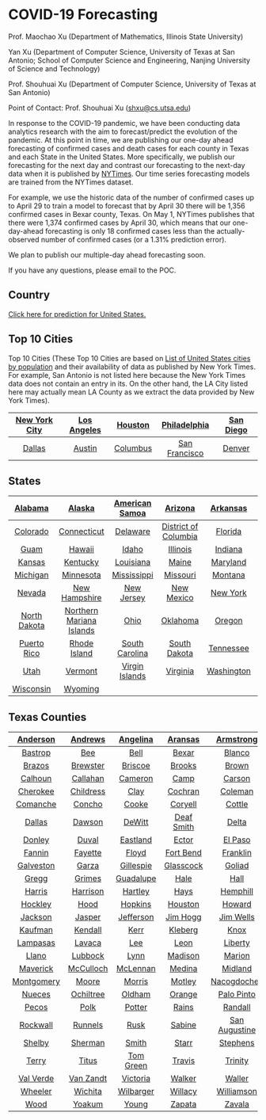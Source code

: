 



# COVID-19 Forecasting


Prof. Maochao Xu (Department of Mathematics, Illinois State University) 



Yan Xu (Department of Computer Science, University of Texas at San Antonio;  School of Computer Science and Engineering, Nanjing University of Science and Technology)



Prof. Shouhuai Xu (Department of Computer Science, University of Texas at San Antonio)



Point of Contact: Prof. Shouhuai Xu (shxu@cs.utsa.edu)



In response to the COVID-19 pandemic, we have been conducting data analytics research with the aim to forecast/predict the evolution of the pandemic. At this point in time, we are publishing our one-day ahead forecasting of confirmed cases and death cases for each county in Texas and each State in the United States. More specifically, we publish our forecasting for the next day and contrast our forecasting to the next-day data when it is published by [NYTimes](https://github.com/nytimes/covid-19-data?utm_campaign=The%20Batch&utm_source=hs_email&utm_medium=email&utm_content=85609380&_hsenc=p2ANqtz--Es1TD-LA9n2POTrLqt7EPJjUu0FWX-lXafIObmG2HGv_QrQD3Fkj_Ho4zMvCxAV2Jm5QJUoqdbmnXbY0ZXw8-r35H_Q&_hsmi=85609380). Our time series forecasting models are trained from the NYTimes dataset.

For example, we use the historic data of the number of confirmed cases up to April 29 to train a model to forecast that by April 30 there will be 1,356 confirmed cases in Bexar county, Texas. On May 1, NYTimes publishes that there were 1,374 confirmed cases by April 30, which means that our one-day-ahead forecasting is only 18 confirmed cases less than the actually-observed number of confirmed cases (or a 1.31% prediction error).

We plan to publish our multiple-day ahead forecasting soon.

If you have any questions, please email to the POC.


Country
-------


[Click here for prediction for United States.](https://cosima9586.github.io/img/us.html)


## Top 10 Cities

Top 10 Cities (These Top 10 Cities are based on [List of United States cities by population](https://en.m.wikipedia.org/wiki/List_of_United_States_cities_by_population) and their availability of data as published by New York Times. For example, San Antonio is not listed here because the New York Times data does not contain an entry in its. On the other hand, the LA City listed here may actually mean LA County as we extract the data provided by New York Times).

|[New York City](https://cosima9586.github.io/img/us-counties/New-York-New-York-City.html)|[Los Angeles](https://cosima9586.github.io/img/us-counties/California-Los-Angeles.html)|[Houston](https://cosima9586.github.io/img/us-counties/Texas-Houston.html)|[Philadelphia](https://cosima9586.github.io/img/us-counties/Pennsylvania-Philadelphia.html)|[San Diego](https://cosima9586.github.io/img/us-counties/California-San-Diego.html)|
| :---: | :---: | :---: | :---: | :---: |
|[Dallas](https://cosima9586.github.io/img/us-counties/Texas-Dallas.html)|[Austin](https://cosima9586.github.io/img/us-counties/Texas-Austin.html)|[Columbus](https://cosima9586.github.io/img/us-counties/North-Carolina-Columbus.html)|[San Francisco](https://cosima9586.github.io/img/us-counties/California-San-Francisco.html)|[Denver](https://cosima9586.github.io/img/us-counties/Colorado-Denver.html)



States
------

|[Alabama](https://cosima9586.github.io/img/us-states/Alabama.html)|[Alaska](https://cosima9586.github.io/img/us-states/Alaska.html)|[American Samoa](https://cosima9586.github.io/img/us-states/American-Samoa.html)|[Arizona](https://cosima9586.github.io/img/us-states/Arizona.html)|[Arkansas](https://cosima9586.github.io/img/us-states/Arkansas.html)|[California](https://cosima9586.github.io/img/us-states/California.html)|
| :---: | :---: | :---: | :---: | :---: | :---: |
|[Colorado](https://cosima9586.github.io/img/us-states/Colorado.html)|[Connecticut](https://cosima9586.github.io/img/us-states/Connecticut.html)|[Delaware](https://cosima9586.github.io/img/us-states/Delaware.html)|[District of Columbia](https://cosima9586.github.io/img/us-states/District-of-Columbia.html)|[Florida](https://cosima9586.github.io/img/us-states/Florida.html)|[Georgia](https://cosima9586.github.io/img/us-states/Georgia.html)|
|[Guam](https://cosima9586.github.io/img/us-states/Guam.html)|[Hawaii](https://cosima9586.github.io/img/us-states/Hawaii.html)|[Idaho](https://cosima9586.github.io/img/us-states/Idaho.html)|[Illinois](https://cosima9586.github.io/img/us-states/Illinois.html)|[Indiana](https://cosima9586.github.io/img/us-states/Indiana.html)|[Iowa](https://cosima9586.github.io/img/us-states/Iowa.html)|
|[Kansas](https://cosima9586.github.io/img/us-states/Kansas.html)|[Kentucky](https://cosima9586.github.io/img/us-states/Kentucky.html)|[Louisiana](https://cosima9586.github.io/img/us-states/Louisiana.html)|[Maine](https://cosima9586.github.io/img/us-states/Maine.html)|[Maryland](https://cosima9586.github.io/img/us-states/Maryland.html)|[Massachusetts](https://cosima9586.github.io/img/us-states/Massachusetts.html)|
|[Michigan](https://cosima9586.github.io/img/us-states/Michigan.html)|[Minnesota](https://cosima9586.github.io/img/us-states/Minnesota.html)|[Mississippi](https://cosima9586.github.io/img/us-states/Mississippi.html)|[Missouri](https://cosima9586.github.io/img/us-states/Missouri.html)|[Montana](https://cosima9586.github.io/img/us-states/Montana.html)|[Nebraska](https://cosima9586.github.io/img/us-states/Nebraska.html)|
|[Nevada](https://cosima9586.github.io/img/us-states/Nevada.html)|[New Hampshire](https://cosima9586.github.io/img/us-states/New-Hampshire.html)|[New Jersey](https://cosima9586.github.io/img/us-states/New-Jersey.html)|[New Mexico](https://cosima9586.github.io/img/us-states/New-Mexico.html)|[New York](https://cosima9586.github.io/img/us-states/New-York.html)|[North Carolina](https://cosima9586.github.io/img/us-states/North-Carolina.html)|
|[North Dakota](https://cosima9586.github.io/img/us-states/North-Dakota.html)|[Northern Mariana Islands](https://cosima9586.github.io/img/us-states/Northern-Mariana-Islands.html)|[Ohio](https://cosima9586.github.io/img/us-states/Ohio.html)|[Oklahoma](https://cosima9586.github.io/img/us-states/Oklahoma.html)|[Oregon](https://cosima9586.github.io/img/us-states/Oregon.html)|[Pennsylvania](https://cosima9586.github.io/img/us-states/Pennsylvania.html)|
|[Puerto Rico](https://cosima9586.github.io/img/us-states/Puerto-Rico.html)|[Rhode Island](https://cosima9586.github.io/img/us-states/Rhode-Island.html)|[South Carolina](https://cosima9586.github.io/img/us-states/South-Carolina.html)|[South Dakota](https://cosima9586.github.io/img/us-states/South-Dakota.html)|[Tennessee](https://cosima9586.github.io/img/us-states/Tennessee.html)|[Texas](https://cosima9586.github.io/img/us-states/Texas.html)|
|[Utah](https://cosima9586.github.io/img/us-states/Utah.html)|[Vermont](https://cosima9586.github.io/img/us-states/Vermont.html)|[Virgin Islands](https://cosima9586.github.io/img/us-states/Virgin-Islands.html)|[Virginia](https://cosima9586.github.io/img/us-states/Virginia.html)|[Washington](https://cosima9586.github.io/img/us-states/Washington.html)|[West Virginia](https://cosima9586.github.io/img/us-states/West-Virginia.html)|
|[Wisconsin](https://cosima9586.github.io/img/us-states/Wisconsin.html)|[Wyoming](https://cosima9586.github.io/img/us-states/Wyoming.html)|||||



Texas Counties
--------------

|[Anderson](https://cosima9586.github.io/img/us-counties/Texas-Anderson.html)|[Andrews](https://cosima9586.github.io/img/us-counties/Texas-Andrews.html)|[Angelina](https://cosima9586.github.io/img/us-counties/Texas-Angelina.html)|[Aransas](https://cosima9586.github.io/img/us-counties/Texas-Aransas.html)|[Armstrong](https://cosima9586.github.io/img/us-counties/Texas-Armstrong.html)|[Atascosa](https://cosima9586.github.io/img/us-counties/Texas-Atascosa.html)|[Austin](https://cosima9586.github.io/img/us-counties/Texas-Austin.html)|[Bandera](https://cosima9586.github.io/img/us-counties/Texas-Bandera.html)|
| :---: | :---: | :---: | :---: | :---: | :---: | :---: | :---: |
|[Bastrop](https://cosima9586.github.io/img/us-counties/Texas-Bastrop.html)|[Bee](https://cosima9586.github.io/img/us-counties/Texas-Bee.html)|[Bell](https://cosima9586.github.io/img/us-counties/Texas-Bell.html)|[Bexar](https://cosima9586.github.io/img/us-counties/Texas-Bexar.html)|[Blanco](https://cosima9586.github.io/img/us-counties/Texas-Blanco.html)|[Bosque](https://cosima9586.github.io/img/us-counties/Texas-Bosque.html)|[Bowie](https://cosima9586.github.io/img/us-counties/Texas-Bowie.html)|[Brazoria](https://cosima9586.github.io/img/us-counties/Texas-Brazoria.html)|
|[Brazos](https://cosima9586.github.io/img/us-counties/Texas-Brazos.html)|[Brewster](https://cosima9586.github.io/img/us-counties/Texas-Brewster.html)|[Briscoe](https://cosima9586.github.io/img/us-counties/Texas-Briscoe.html)|[Brooks](https://cosima9586.github.io/img/us-counties/Texas-Brooks.html)|[Brown](https://cosima9586.github.io/img/us-counties/Texas-Brown.html)|[Burleson](https://cosima9586.github.io/img/us-counties/Texas-Burleson.html)|[Burnet](https://cosima9586.github.io/img/us-counties/Texas-Burnet.html)|[Caldwell](https://cosima9586.github.io/img/us-counties/Texas-Caldwell.html)|
|[Calhoun](https://cosima9586.github.io/img/us-counties/Texas-Calhoun.html)|[Callahan](https://cosima9586.github.io/img/us-counties/Texas-Callahan.html)|[Cameron](https://cosima9586.github.io/img/us-counties/Texas-Cameron.html)|[Camp](https://cosima9586.github.io/img/us-counties/Texas-Camp.html)|[Carson](https://cosima9586.github.io/img/us-counties/Texas-Carson.html)|[Cass](https://cosima9586.github.io/img/us-counties/Texas-Cass.html)|[Castro](https://cosima9586.github.io/img/us-counties/Texas-Castro.html)|[Chambers](https://cosima9586.github.io/img/us-counties/Texas-Chambers.html)|
|[Cherokee](https://cosima9586.github.io/img/us-counties/Texas-Cherokee.html)|[Childress](https://cosima9586.github.io/img/us-counties/Texas-Childress.html)|[Clay](https://cosima9586.github.io/img/us-counties/Texas-Clay.html)|[Cochran](https://cosima9586.github.io/img/us-counties/Texas-Cochran.html)|[Coleman](https://cosima9586.github.io/img/us-counties/Texas-Coleman.html)|[Collin](https://cosima9586.github.io/img/us-counties/Texas-Collin.html)|[Colorado](https://cosima9586.github.io/img/us-counties/Texas-Colorado.html)|[Comal](https://cosima9586.github.io/img/us-counties/Texas-Comal.html)|
|[Comanche](https://cosima9586.github.io/img/us-counties/Texas-Comanche.html)|[Concho](https://cosima9586.github.io/img/us-counties/Texas-Concho.html)|[Cooke](https://cosima9586.github.io/img/us-counties/Texas-Cooke.html)|[Coryell](https://cosima9586.github.io/img/us-counties/Texas-Coryell.html)|[Cottle](https://cosima9586.github.io/img/us-counties/Texas-Cottle.html)|[Crane](https://cosima9586.github.io/img/us-counties/Texas-Crane.html)|[Crosby](https://cosima9586.github.io/img/us-counties/Texas-Crosby.html)|[Dallam](https://cosima9586.github.io/img/us-counties/Texas-Dallam.html)|
|[Dallas](https://cosima9586.github.io/img/us-counties/Texas-Dallas.html)|[Dawson](https://cosima9586.github.io/img/us-counties/Texas-Dawson.html)|[DeWitt](https://cosima9586.github.io/img/us-counties/Texas-DeWitt.html)|[Deaf Smith](https://cosima9586.github.io/img/us-counties/Texas-Deaf-Smith.html)|[Delta](https://cosima9586.github.io/img/us-counties/Texas-Delta.html)|[Denton](https://cosima9586.github.io/img/us-counties/Texas-Denton.html)|[Dickens](https://cosima9586.github.io/img/us-counties/Texas-Dickens.html)|[Dimmit](https://cosima9586.github.io/img/us-counties/Texas-Dimmit.html)|
|[Donley](https://cosima9586.github.io/img/us-counties/Texas-Donley.html)|[Duval](https://cosima9586.github.io/img/us-counties/Texas-Duval.html)|[Eastland](https://cosima9586.github.io/img/us-counties/Texas-Eastland.html)|[Ector](https://cosima9586.github.io/img/us-counties/Texas-Ector.html)|[El Paso](https://cosima9586.github.io/img/us-counties/Texas-El-Paso.html)|[Ellis](https://cosima9586.github.io/img/us-counties/Texas-Ellis.html)|[Erath](https://cosima9586.github.io/img/us-counties/Texas-Erath.html)|[Falls](https://cosima9586.github.io/img/us-counties/Texas-Falls.html)|
|[Fannin](https://cosima9586.github.io/img/us-counties/Texas-Fannin.html)|[Fayette](https://cosima9586.github.io/img/us-counties/Texas-Fayette.html)|[Floyd](https://cosima9586.github.io/img/us-counties/Texas-Floyd.html)|[Fort Bend](https://cosima9586.github.io/img/us-counties/Texas-Fort-Bend.html)|[Franklin](https://cosima9586.github.io/img/us-counties/Texas-Franklin.html)|[Freestone](https://cosima9586.github.io/img/us-counties/Texas-Freestone.html)|[Frio](https://cosima9586.github.io/img/us-counties/Texas-Frio.html)|[Gaines](https://cosima9586.github.io/img/us-counties/Texas-Gaines.html)|
|[Galveston](https://cosima9586.github.io/img/us-counties/Texas-Galveston.html)|[Garza](https://cosima9586.github.io/img/us-counties/Texas-Garza.html)|[Gillespie](https://cosima9586.github.io/img/us-counties/Texas-Gillespie.html)|[Glasscock](https://cosima9586.github.io/img/us-counties/Texas-Glasscock.html)|[Goliad](https://cosima9586.github.io/img/us-counties/Texas-Goliad.html)|[Gonzales](https://cosima9586.github.io/img/us-counties/Texas-Gonzales.html)|[Gray](https://cosima9586.github.io/img/us-counties/Texas-Gray.html)|[Grayson](https://cosima9586.github.io/img/us-counties/Texas-Grayson.html)|
|[Gregg](https://cosima9586.github.io/img/us-counties/Texas-Gregg.html)|[Grimes](https://cosima9586.github.io/img/us-counties/Texas-Grimes.html)|[Guadalupe](https://cosima9586.github.io/img/us-counties/Texas-Guadalupe.html)|[Hale](https://cosima9586.github.io/img/us-counties/Texas-Hale.html)|[Hall](https://cosima9586.github.io/img/us-counties/Texas-Hall.html)|[Hamilton](https://cosima9586.github.io/img/us-counties/Texas-Hamilton.html)|[Hansford](https://cosima9586.github.io/img/us-counties/Texas-Hansford.html)|[Hardin](https://cosima9586.github.io/img/us-counties/Texas-Hardin.html)|
|[Harris](https://cosima9586.github.io/img/us-counties/Texas-Harris.html)|[Harrison](https://cosima9586.github.io/img/us-counties/Texas-Harrison.html)|[Hartley](https://cosima9586.github.io/img/us-counties/Texas-Hartley.html)|[Hays](https://cosima9586.github.io/img/us-counties/Texas-Hays.html)|[Hemphill](https://cosima9586.github.io/img/us-counties/Texas-Hemphill.html)|[Henderson](https://cosima9586.github.io/img/us-counties/Texas-Henderson.html)|[Hidalgo](https://cosima9586.github.io/img/us-counties/Texas-Hidalgo.html)|[Hill](https://cosima9586.github.io/img/us-counties/Texas-Hill.html)|
|[Hockley](https://cosima9586.github.io/img/us-counties/Texas-Hockley.html)|[Hood](https://cosima9586.github.io/img/us-counties/Texas-Hood.html)|[Hopkins](https://cosima9586.github.io/img/us-counties/Texas-Hopkins.html)|[Houston](https://cosima9586.github.io/img/us-counties/Texas-Houston.html)|[Howard](https://cosima9586.github.io/img/us-counties/Texas-Howard.html)|[Hunt](https://cosima9586.github.io/img/us-counties/Texas-Hunt.html)|[Hutchinson](https://cosima9586.github.io/img/us-counties/Texas-Hutchinson.html)|[Jack](https://cosima9586.github.io/img/us-counties/Texas-Jack.html)|
|[Jackson](https://cosima9586.github.io/img/us-counties/Texas-Jackson.html)|[Jasper](https://cosima9586.github.io/img/us-counties/Texas-Jasper.html)|[Jefferson](https://cosima9586.github.io/img/us-counties/Texas-Jefferson.html)|[Jim Hogg](https://cosima9586.github.io/img/us-counties/Texas-Jim-Hogg.html)|[Jim Wells](https://cosima9586.github.io/img/us-counties/Texas-Jim-Wells.html)|[Johnson](https://cosima9586.github.io/img/us-counties/Texas-Johnson.html)|[Jones](https://cosima9586.github.io/img/us-counties/Texas-Jones.html)|[Karnes](https://cosima9586.github.io/img/us-counties/Texas-Karnes.html)|
|[Kaufman](https://cosima9586.github.io/img/us-counties/Texas-Kaufman.html)|[Kendall](https://cosima9586.github.io/img/us-counties/Texas-Kendall.html)|[Kerr](https://cosima9586.github.io/img/us-counties/Texas-Kerr.html)|[Kleberg](https://cosima9586.github.io/img/us-counties/Texas-Kleberg.html)|[Knox](https://cosima9586.github.io/img/us-counties/Texas-Knox.html)|[La Salle](https://cosima9586.github.io/img/us-counties/Texas-La-Salle.html)|[Lamar](https://cosima9586.github.io/img/us-counties/Texas-Lamar.html)|[Lamb](https://cosima9586.github.io/img/us-counties/Texas-Lamb.html)|
|[Lampasas](https://cosima9586.github.io/img/us-counties/Texas-Lampasas.html)|[Lavaca](https://cosima9586.github.io/img/us-counties/Texas-Lavaca.html)|[Lee](https://cosima9586.github.io/img/us-counties/Texas-Lee.html)|[Leon](https://cosima9586.github.io/img/us-counties/Texas-Leon.html)|[Liberty](https://cosima9586.github.io/img/us-counties/Texas-Liberty.html)|[Limestone](https://cosima9586.github.io/img/us-counties/Texas-Limestone.html)|[Lipscomb](https://cosima9586.github.io/img/us-counties/Texas-Lipscomb.html)|[Live Oak](https://cosima9586.github.io/img/us-counties/Texas-Live-Oak.html)|
|[Llano](https://cosima9586.github.io/img/us-counties/Texas-Llano.html)|[Lubbock](https://cosima9586.github.io/img/us-counties/Texas-Lubbock.html)|[Lynn](https://cosima9586.github.io/img/us-counties/Texas-Lynn.html)|[Madison](https://cosima9586.github.io/img/us-counties/Texas-Madison.html)|[Marion](https://cosima9586.github.io/img/us-counties/Texas-Marion.html)|[Martin](https://cosima9586.github.io/img/us-counties/Texas-Martin.html)|[Mason](https://cosima9586.github.io/img/us-counties/Texas-Mason.html)|[Matagorda](https://cosima9586.github.io/img/us-counties/Texas-Matagorda.html)|
|[Maverick](https://cosima9586.github.io/img/us-counties/Texas-Maverick.html)|[McCulloch](https://cosima9586.github.io/img/us-counties/Texas-McCulloch.html)|[McLennan](https://cosima9586.github.io/img/us-counties/Texas-McLennan.html)|[Medina](https://cosima9586.github.io/img/us-counties/Texas-Medina.html)|[Midland](https://cosima9586.github.io/img/us-counties/Texas-Midland.html)|[Milam](https://cosima9586.github.io/img/us-counties/Texas-Milam.html)|[Mitchell](https://cosima9586.github.io/img/us-counties/Texas-Mitchell.html)|[Montague](https://cosima9586.github.io/img/us-counties/Texas-Montague.html)|
|[Montgomery](https://cosima9586.github.io/img/us-counties/Texas-Montgomery.html)|[Moore](https://cosima9586.github.io/img/us-counties/Texas-Moore.html)|[Morris](https://cosima9586.github.io/img/us-counties/Texas-Morris.html)|[Motley](https://cosima9586.github.io/img/us-counties/Texas-Motley.html)|[Nacogdoches](https://cosima9586.github.io/img/us-counties/Texas-Nacogdoches.html)|[Navarro](https://cosima9586.github.io/img/us-counties/Texas-Navarro.html)|[Newton](https://cosima9586.github.io/img/us-counties/Texas-Newton.html)|[Nolan](https://cosima9586.github.io/img/us-counties/Texas-Nolan.html)|
|[Nueces](https://cosima9586.github.io/img/us-counties/Texas-Nueces.html)|[Ochiltree](https://cosima9586.github.io/img/us-counties/Texas-Ochiltree.html)|[Oldham](https://cosima9586.github.io/img/us-counties/Texas-Oldham.html)|[Orange](https://cosima9586.github.io/img/us-counties/Texas-Orange.html)|[Palo Pinto](https://cosima9586.github.io/img/us-counties/Texas-Palo-Pinto.html)|[Panola](https://cosima9586.github.io/img/us-counties/Texas-Panola.html)|[Parker](https://cosima9586.github.io/img/us-counties/Texas-Parker.html)|[Parmer](https://cosima9586.github.io/img/us-counties/Texas-Parmer.html)|
|[Pecos](https://cosima9586.github.io/img/us-counties/Texas-Pecos.html)|[Polk](https://cosima9586.github.io/img/us-counties/Texas-Polk.html)|[Potter](https://cosima9586.github.io/img/us-counties/Texas-Potter.html)|[Rains](https://cosima9586.github.io/img/us-counties/Texas-Rains.html)|[Randall](https://cosima9586.github.io/img/us-counties/Texas-Randall.html)|[Red River](https://cosima9586.github.io/img/us-counties/Texas-Red-River.html)|[Roberts](https://cosima9586.github.io/img/us-counties/Texas-Roberts.html)|[Robertson](https://cosima9586.github.io/img/us-counties/Texas-Robertson.html)|
|[Rockwall](https://cosima9586.github.io/img/us-counties/Texas-Rockwall.html)|[Runnels](https://cosima9586.github.io/img/us-counties/Texas-Runnels.html)|[Rusk](https://cosima9586.github.io/img/us-counties/Texas-Rusk.html)|[Sabine](https://cosima9586.github.io/img/us-counties/Texas-Sabine.html)|[San Augustine](https://cosima9586.github.io/img/us-counties/Texas-San-Augustine.html)|[San Jacinto](https://cosima9586.github.io/img/us-counties/Texas-San-Jacinto.html)|[San Patricio](https://cosima9586.github.io/img/us-counties/Texas-San-Patricio.html)|[Scurry](https://cosima9586.github.io/img/us-counties/Texas-Scurry.html)|
|[Shelby](https://cosima9586.github.io/img/us-counties/Texas-Shelby.html)|[Sherman](https://cosima9586.github.io/img/us-counties/Texas-Sherman.html)|[Smith](https://cosima9586.github.io/img/us-counties/Texas-Smith.html)|[Starr](https://cosima9586.github.io/img/us-counties/Texas-Starr.html)|[Stephens](https://cosima9586.github.io/img/us-counties/Texas-Stephens.html)|[Swisher](https://cosima9586.github.io/img/us-counties/Texas-Swisher.html)|[Tarrant](https://cosima9586.github.io/img/us-counties/Texas-Tarrant.html)|[Taylor](https://cosima9586.github.io/img/us-counties/Texas-Taylor.html)|
|[Terry](https://cosima9586.github.io/img/us-counties/Texas-Terry.html)|[Titus](https://cosima9586.github.io/img/us-counties/Texas-Titus.html)|[Tom Green](https://cosima9586.github.io/img/us-counties/Texas-Tom-Green.html)|[Travis](https://cosima9586.github.io/img/us-counties/Texas-Travis.html)|[Trinity](https://cosima9586.github.io/img/us-counties/Texas-Trinity.html)|[Tyler](https://cosima9586.github.io/img/us-counties/Texas-Tyler.html)|[Upshur](https://cosima9586.github.io/img/us-counties/Texas-Upshur.html)|[Uvalde](https://cosima9586.github.io/img/us-counties/Texas-Uvalde.html)|
|[Val Verde](https://cosima9586.github.io/img/us-counties/Texas-Val-Verde.html)|[Van Zandt](https://cosima9586.github.io/img/us-counties/Texas-Van-Zandt.html)|[Victoria](https://cosima9586.github.io/img/us-counties/Texas-Victoria.html)|[Walker](https://cosima9586.github.io/img/us-counties/Texas-Walker.html)|[Waller](https://cosima9586.github.io/img/us-counties/Texas-Waller.html)|[Washington](https://cosima9586.github.io/img/us-counties/Texas-Washington.html)|[Webb](https://cosima9586.github.io/img/us-counties/Texas-Webb.html)|[Wharton](https://cosima9586.github.io/img/us-counties/Texas-Wharton.html)|
|[Wheeler](https://cosima9586.github.io/img/us-counties/Texas-Wheeler.html)|[Wichita](https://cosima9586.github.io/img/us-counties/Texas-Wichita.html)|[Wilbarger](https://cosima9586.github.io/img/us-counties/Texas-Wilbarger.html)|[Willacy](https://cosima9586.github.io/img/us-counties/Texas-Willacy.html)|[Williamson](https://cosima9586.github.io/img/us-counties/Texas-Williamson.html)|[Wilson](https://cosima9586.github.io/img/us-counties/Texas-Wilson.html)|[Winkler](https://cosima9586.github.io/img/us-counties/Texas-Winkler.html)|[Wise](https://cosima9586.github.io/img/us-counties/Texas-Wise.html)|
|[Wood](https://cosima9586.github.io/img/us-counties/Texas-Wood.html)|[Yoakum](https://cosima9586.github.io/img/us-counties/Texas-Yoakum.html)|[Young](https://cosima9586.github.io/img/us-counties/Texas-Young.html)|[Zapata](https://cosima9586.github.io/img/us-counties/Texas-Zapata.html)|[Zavala](https://cosima9586.github.io/img/us-counties/Texas-Zavala.html)||||
